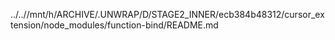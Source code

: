 ../..//mnt/h/ARCHIVE/.UNWRAP/D/STAGE2_INNER/ecb384b48312/cursor_extension/node_modules/function-bind/README.md